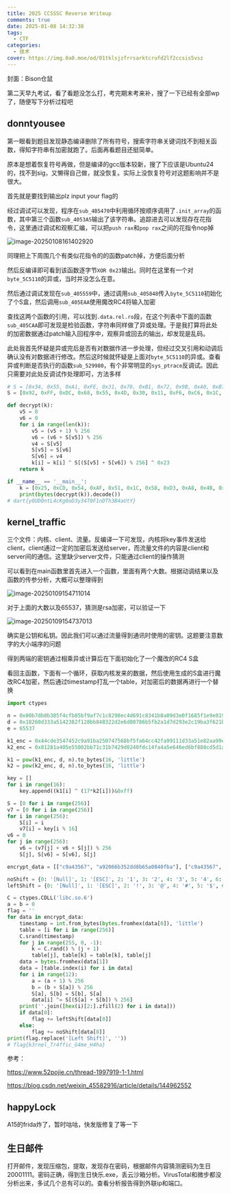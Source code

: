 ```yaml
---
title: 2025 CCSSSC Reverse Writeup
comments: true
date: 2025-01-08 14:32:38
tags:
  - CTF
categories:
  - 技术
cover: https://img.0a0.moe/od/01tklsjzfrrsarktcrufd2lf2ccsis5vsz
---
```


封面：Bison仓鼠

第二天早九考试，看了看题没怎么打，考完期末考来补，搜了一下已经有全部wp了，随便写下分析过程吧

## donntyousee

第一眼看到题目发现静态编译删除了所有符号，搜索字符串关键词找不到相关函数，得知字符串有加密就跑了。后面再看题目还挺简单。

原本是想着恢复符号再做，但是编译的gcc版本较新，搜了下应该是Ubuntu24的，找不到sig，又懒得自己做，就没恢复。实际上没恢复符号对这题影响并不是很大。

首先就是要找到输出plz input your flag的

经过调试可以发现，程序在`sub_4B5470`中利用循环按顺序调用了`.init_array`的函数，其中第三个函数`sub_4053A5`输出了该字符串。追踪进去可以发现存在花指令，这里通过调试和观察汇编，可以把`push rax`和`pop rax`之间的花指令nop掉

![image-20250108161402920](https://img.0a0.moe/od/01tklsjzffjplpfnfwardz2tqpwlw3mxi2)

同理把上下周围几个有类似花指令的的函数patch掉，方便后面分析

然后反编译即可看到该函数逐字节`XOR 0x23`输出。同时在这里有一个对`byte_5C5110`的异或，当时并没怎么在意。

然后通过调试发现在`sub_405559`中，通过调用`sub_405848`传入`byte_5C5110`初始化了个S盒，然后调用`sub_405EAA`使用魔改RC4将输入加密

查找这两个函数的引用，可以找到`.data.rel.ro`段，在这个列表中下面的函数`sub_405CAA`即可发现是检验函数，字符串同样做了异或处理。于是我打算将此处的加密数据通过patch输入回程序中，观察异或回去的输出，却发现是乱码。

此处我首先怀疑是异或完后是否有对数据作进一步处理，但经过交叉引用和动调后确认没有对数据进行修改。然后这时候就怀疑是上面对`byte_5C5110`的异或。查看异或判断是否执行的函数`sub_529980`，有个非常明显的`sys_ptrace`反调试。因此只需要对此处反调试作处理即可，方法多样

```python
# S = [0x34, 0x55, 0xA1, 0xFE, 0x31, 0x78, 0xB1, 0x72, 0x9B, 0xA0, 0xB7, 0x75, 0x42, 0xAF, 0xE4, 0x5F, 0x2E, 0x09, 0xAC, 0xA4, 0x9A, 0x15, 0xE9, 0x4D, 0x7C, 0x13, 0x12, 0x22, 0x91, 0x8B, 0xC0, 0x19, 0x5E, 0x8E, 0x1F, 0x6D, 0x25, 0x1D, 0x68, 0x64, 0x3A, 0x4A, 0x50, 0x2D, 0x26, 0xE3, 0xA7, 0xB9, 0x7B, 0xCF, 0x43, 0x2B, 0xBB, 0x4C, 0x54, 0x62, 0x21, 0x02, 0x60, 0x0A, 0xF8, 0xF7, 0xF4, 0xED, 0x7E, 0xDC, 0x4B, 0x38, 0x44, 0x69, 0x86, 0x82, 0x41, 0x7F, 0xD6, 0x03, 0x65, 0x1A, 0x84, 0xA8, 0xB4, 0x33, 0x0F, 0x46, 0xAE, 0x63, 0xE8, 0x10, 0x30, 0xE1, 0x6C, 0x6A, 0x04, 0x18, 0x0D, 0x06, 0xA6, 0xCA, 0xAA, 0x17, 0x81, 0xE6, 0xD1, 0xAB, 0x24, 0xBE, 0x5B, 0x27, 0xFB, 0xC6, 0x05, 0xCD, 0x70, 0xD5, 0xC8, 0x1E, 0x96, 0x71, 0x3E, 0x66, 0x98, 0xBD, 0x2A, 0xC2, 0xA5, 0xAD, 0x6F, 0xE2, 0x89, 0xDB, 0x14, 0x97, 0xB0, 0xCB, 0x83, 0x01, 0x8F, 0xE7, 0xB8, 0x9E, 0xC3, 0xA9, 0x92, 0x76, 0x56, 0x1C, 0x45, 0x93, 0x59, 0xB2, 0x32, 0x3B, 0x16, 0x4E, 0x58, 0xBC, 0xF6, 0xF1, 0xD3, 0x39, 0x85, 0xC5, 0x40, 0x36, 0xDD, 0x8A, 0x61, 0xD0, 0xB6, 0x07, 0xD4, 0x0B, 0x9C, 0x6E, 0xF0, 0xEE, 0x95, 0x3C, 0x5A, 0xDE, 0xEF, 0xF9, 0xFA, 0x51, 0x0C, 0x37, 0xEA, 0x35, 0x48, 0x67, 0xD2, 0x47, 0x2C, 0xE5, 0x9F, 0xA3, 0xB3, 0x80, 0xF5, 0xE0, 0x52, 0x8C, 0xDF, 0x9D, 0x28, 0x8D, 0xFF, 0x53, 0x7A, 0x29, 0x7D, 0x08, 0xDA, 0x57, 0xA2, 0x79, 0xF2, 0xCC, 0x2F, 0x6B, 0xBF, 0x49, 0xEB, 0xFD, 0x90, 0x00, 0xC7, 0x3D, 0x94, 0xD7, 0x3F, 0x5C, 0xD8, 0xC4, 0x5D, 0x20, 0xC9, 0x11, 0xBA, 0x87, 0x74, 0xC1, 0xD9, 0x0E, 0x4F, 0xB5, 0x88, 0xF3, 0xFC, 0xEC, 0xCE, 0x23, 0x1B, 0x99, 0x77, 0x73]  wrong!
S = [0x92, 0xFF, 0xDC, 0x68, 0x55, 0x4D, 0x30, 0x11, 0xF6, 0xC6, 0x1C, 0xF5, 0x18, 0x58, 0xD8, 0x7C, 0xB7, 0xE7, 0x4F, 0xC1, 0x77, 0x8B, 0xA8, 0x0B, 0xC5, 0xAA, 0x3B, 0x98, 0xC8, 0x25, 0x4A, 0x88, 0x13, 0x33, 0xA0, 0x9B, 0x8F, 0xAF, 0xC0, 0x1F, 0xEE, 0x8A, 0x19, 0x86, 0x5F, 0xE8, 0xA6, 0xFA, 0xCC, 0xFC, 0x71, 0x40, 0x0C, 0x7B, 0x9D, 0xAC, 0x64, 0x5B, 0x78, 0x20, 0xF4, 0xEA, 0x06, 0x61, 0x99, 0x03, 0x2E, 0x7A, 0xE0, 0xDB, 0x56, 0xD2, 0xBB, 0x3D, 0x85, 0x53, 0x07, 0x04, 0x5A, 0x3A, 0xDF, 0x4E, 0xB0, 0x49, 0x60, 0xBC, 0x27, 0xE6, 0xB1, 0x3F, 0x23, 0x89, 0x0F, 0x65, 0x80, 0xC9, 0x50, 0xF2, 0x29, 0xB4, 0xF3, 0x7D, 0x2B, 0xF9, 0xFE, 0x6B, 0x76, 0xA2, 0x9A, 0x0D, 0x9E, 0x31, 0xC3, 0x74, 0x72, 0x84, 0xD5, 0x4C, 0x67, 0xA3, 0x02, 0xB9, 0x2C, 0x95, 0xEC, 0xA9, 0x6D, 0x12, 0x1E, 0x2A, 0x5C, 0x36, 0xDE, 0x15, 0x32, 0x59, 0x10, 0x73, 0x22, 0xB6, 0x2D, 0x87, 0xDD, 0xE4, 0x39, 0x9F, 0xA1, 0xE2, 0xD7, 0x45, 0xD4, 0x7F, 0x54, 0x16, 0x8C, 0x01, 0x1A, 0x08, 0x6F, 0x44, 0x42, 0x5D, 0x8E, 0xB2, 0xB5, 0x97, 0xD0, 0x90, 0x91, 0xF8, 0xCD, 0xBD, 0x57, 0x69, 0x3E, 0xAE, 0xCE, 0xC7, 0xC2, 0xF0, 0xBA, 0xE3, 0x34, 0x5E, 0x0A, 0xE1, 0x28, 0x46, 0xEF, 0x09, 0xA5, 0x17, 0xB3, 0xD9, 0xD6, 0x75, 0x3C, 0x21, 0xEB, 0x6C, 0xB8, 0x47, 0x6E, 0xCF, 0x38, 0x41, 0x9C, 0x7E, 0x1B, 0x4B, 0x2F, 0xE9, 0x66, 0x35, 0xD3, 0x14, 0x51, 0x62, 0x1D, 0x48, 0x26, 0x96, 0xAD, 0xA4, 0xED, 0xBE, 0x05, 0x81, 0x00, 0x70, 0xF7, 0x6A, 0x82, 0x63, 0x43, 0xCB, 0xCA, 0xD1, 0x8D, 0xBF, 0xAB, 0x93, 0xA7, 0x83, 0x24, 0x37, 0x79, 0xFB, 0x94, 0x0E, 0x52, 0xFD, 0xE5, 0xC4, 0xF1, 0xDA]

def decrypt(k):
    v5 = 0
    v6 = 0
    for i in range(len(k)):
        v5 = (v5 + 1) % 256
        v6 = (v6 + S[v5]) % 256
        v4 = S[v5]
        S[v5] = S[v6]
        S[v6] = v4
        k[i] = k[i] ^ S[(S[v5] + S[v6]) % 256] ^ 0x23
    return k

if __name__ == '__main__':
    k = [0x25, 0xCD, 0x54, 0xAF, 0x51, 0x1C, 0x58, 0xD3, 0xA8, 0x4B, 0x4F, 0x56, 0xEC, 0x83, 0x5D, 0xD4, 0xF6, 0x47, 0x4A, 0x6F, 0xE0, 0x73, 0xB0, 0xA5, 0xA8, 0xC3, 0x17, 0x81, 0x5E, 0x2B, 0xF4, 0xF6, 0x71, 0xEA, 0x2F, 0xFF, 0xA8, 0x63, 0x99, 0x57]
    print(bytes(decrypt(k)).decode())
# dart{y0UD0ntL4cKg0oD3y34T0F1nDTh3B4aUtY}
```

## kernel_traffic

三个文件：内核、client、流量。反编译一下可发现，内核将key事件发送给client，client通过一定的加密后发送给server，而流量文件的内容是client和server间的通信。这里缺少server文件，只能通过client的操作猜测

可以看到在main函数里首先进入一个函数，里面有两个大数。根据动调结果以及函数的传参分析，大概可以整理得到

![image-20250109154711014](https://img.0a0.moe/od/01tklsjzctjkccwowjzrekfll36soujg3z)

对于上面的大数以及65537，猜测是rsa加密，可以验证一下

![image-20250109154737013](https://img.0a0.moe/od/01tklsjzd5o6otwsjuc5d26aolo3imisfu)

确实是公钥和私钥。因此我们可以通过流量得到通讯时使用的密钥。这题要注意数字的大小端序的问题

得到两端的密钥通过相乘异或计算后在下面初始化了一个魔改的RC4 S盒

看回主函数，下面有一个循环，获取内核发来的数据，然后使用生成的S盒进行魔改RC4加密，然后通过timestamp打乱一个table，对加密后的数据再进行一个替换

```python
import ctypes

n = 0x00b7db0b385f4cfb85bf9af7c1c8298ec4d691c8341b8a09d3e0f1685f1e9e8198b03426855ee144c38c10b623ae2f1f671b9aee7a8a7a49fc46154c5d57d1827c28bdf1aeb7cbf259ee1564dd24fcaa66f1e95db6652bbd8f4b1ef1a7bd698085609b8d50a714162bedc8f9478807984fa257ba6647d0a18cb5595bcd789cb8b7
d = 0x18260d333a5142382f128bb848322d2e6d80786b5fb2a1d7d293e2c19ba3f621b803218c230a339dfba7b644b97c3703b3fc859652d9fd1dc596c690fc17e8ab6d2de44fcddc6d7af84fc50175347cebf1aeb4c920036fab4a20b4ba44b72f69d45e6ed40111bff5d1186087dc40d31c22bec7bdd6c39e079c518a2a385ecb01
e = 65537

k1_enc = 0x44cde3547452c9a91ba250747568bf5fa64cc42fa99111d33a51e82aa99e20a2f07073cc1ba492243964fd85834526ebc6bc6ed0e4216353efb8b9561d94bf0c5a3bbb8c452bdc961c9136f90860e76239cc22ddf9293bc3e23f0c7b3873d58cdde51edf1d8864e47708dd811b29dede65971f9fad6fa8c38aca2b4e98736267
k2_enc = 0x81281a405e55002bb71c31b7429d0240fdc14fa4a5e646ed6bf888cd5d1ae6a8fda3added2cbb29a3be7f41359e1ff40e6763bfb843a8e417f799062dbe3207ccaf56d09a7c70cd45d48032f35ca8b485d4c372d42164c6a90e15824ea95cd426dab6de5d065d19fe31b2e72662393f422af8c0b20d478c23baf63ccec0a18ac

k1 = pow(k1_enc, d, n).to_bytes(16, 'little')
k2 = pow(k2_enc, d, n).to_bytes(16, 'little')

key = []
for i in range(16):
    key.append((k1[i] ^ (17*k2[i]))&0xff)

S = [0 for i in range(256)]
v7 = [0 for i in range(256)]
for i in range(256):
    S[i] = i
    v7[i] = key[i % 16]
v6 = 0
for j in range(256):
    v6 = (v7[j] + v6 + S[j]) % 256
    S[j], S[v6] = S[v6], S[j]

encrypt_data = [["c9a43567", "a92066b352dd8b65a0840fba"], ["c9a43567", "d21c608abafe1fa3ed22ee1b"], ["caa43567", "5cd8e734e9ff3ddc88f82ff6"], ["cba43567", "0f2c1f33a63872e89d85419d"], ["cda43567", "9c4c416a6c33912c5d2dbea3"], ["cda43567", "3405e1f86f204cb3233cee47"], ["cfa43567", "babf35d58fb039f34ac0bc68"], ["d0a43567", "69c3563248492fa3dd39c300"], ["d1a43567", "9660928ac69bd2c5ed38c575"], ["d3a43567", "8068f321bb9f3ad2db1733fc"], ["d4a43567", "d0d76861912565a75fab99ea"], ["d4a43567", "d5e4f21427976a29b28d2465"], ["d5a43567", "b8dc14e8f9e098ee0eae689c"], ["d5a43567", "8d0a397c810b8e6387dc5317"], ["d5a43567", "1a972a6c158c1bda02fc43de"], ["d5a43567", "297eaa03818999b004297ca8"], ["d5a43567", "c66c97a36a413d0fe38a57c5"], ["d8a43567", "1809619ecdf37f837d44f986"], ["d8a43567", "3b52e6a439e9f1ee97daa235"], ["d9a43567", "a44507aa2e755b35675722fc"], ["dba43567", "12d4da0167e78a3cd8080e4e"], ["dda43567", "83202fb19c2937cb9e3015e1"], ["dda43567", "a34e094fd2e4cc0fc0d52e08"], ["e0a43567", "c5323082d0db41cc22eaf37e"], ["e0a43567", "c2fe09cd87dd6b8dc540b11f"], ["e1a43567", "9f34dc29085976f1f1f4804c"], ["e1a43567", "5928e0ea62033a917bbe2439"], ["e1a43567", "25e8f3be3759dae1dddf5760"], ["e1a43567", "a1985a4755ed3b39af887410"], ["e1a43567", "b6dd7db5d3da879d6fcce465"], ["e1a43567", "907194e5ccf0ab56d9cee5fc"], ["e1a43567", "a0d42f568286477b5000a21e"], ["e3a43567", "fab0826bcd5e77a70d11ca95"], ["e3a43567", "3c0b8f780746b6c870b8eb3d"], ["e6a43567", "a25ad5f8ab74414f116791af"], ["e8a43567", "31b2eed379afb67f9aa962bf"], ["e8a43567", "802421958e372da29ca75ae7"], ["eba43567", "ed3db7f76f2b1fc8ace9dccb"], ["eba43567", "12b5a5a2a5a161c619319de9"], ["eba43567", "aefd55c6cdbef465b24dca78"], ["eba43567", "daf9a0aef390e56d2c59da48"], ["f0a43567", "a7e1347f096846f5b8f08c8b"], ["f1a43567", "4754a89602a3902d44f2d151"], ["f1a43567", "92a034c0c522c297349f7cff"], ["f3a43567", "19a5598acb6abf72ab62e79c"], ["f4a43567", "ebcca8b0c020566761d8484b"], ["f5a43567", "bc65b1fd58a6c24a2bcdb23c"], ["f5a43567", "dee8f9c766cb33cb771f8bab"], ["f6a43567", "547c2274e7be1e8a492d2566"], ["f6a43567", "5c60476d6f22c523af08e883"], ["f6a43567", "29ea7e1ccd945a6fec3f1bbf"], ["f6a43567", "816f99fc399b312a76a61b97"]]

noShift = {0: '[Null]', 1: '[ESC]', 2: '1', 3: '2', 4: '3', 5: '4', 6: '5', 7: '6', 8: '7', 9: '8', 10: '9', 11: '0', 12: '-', 13: '=', 14: '[Backspace]', 15: '[Tab]', 16: 'q', 17: 'w', 18: 'e', 19: 'r', 20: 't', 21: 'y', 22: 'u', 23: 'i', 24: 'o', 25: 'p', 26: '[', 27: ']', 28: '[Enter]', 29: '[Left Ctrl]', 30: 'a', 31: 's', 32: 'd', 33: 'f', 34: 'g', 35: 'h', 36: 'j', 37: 'k', 38: 'l', 39: ';', 40: "'", 41: '`', 42: '[Left Shift]', 43: '\\', 44: 'z', 45: 'x', 46: 'c', 47: 'v', 48: 'b', 49: 'n', 50: 'm', 51: ',', 52: '.', 53: '/', 54: '[Right Shift]', 55: '*', 56: '[Left Alt]', 57: '[Space]', 58: '[Caps Lock]', 59: '[F1]', 60: '[F2]', 61: '[F3]', 62: '[F4]', 63: '[F5]', 64: '[F6]', 65: '[F7]', 66: '[F8]', 67: '[F9]', 68: '[F10]', 87: '[F11]', 88: '[F12]', 224: '[Right Ctrl]', 225: '[Print Screen]', 226: '[Scroll Lock]', 227: '[Pause]', 228: '[Insert]', 229: '[Home]', 230: '[Page Up]', 231: '[Delete]', 232: '[End]', 233: '[Page Down]', 234: '[Up Arrow]', 235: '[Left Arrow]', 236: '[Down Arrow]', 237: '[Right Arrow]'}
leftShift = {0: '[Null]', 1: '[ESC]', 2: '!', 3: '@', 4: '#', 5: '$', 6: '%', 7: '^', 8: '&', 9: '*', 10: '(', 11: ')', 12: '_', 13: '+', 14: '[Backspace]', 15: '[Tab]', 16: 'Q', 17: 'W', 18: 'E', 19: 'R', 20: 'T', 21: 'Y', 22: 'U', 23: 'I', 24: 'O', 25: 'P', 26: '{', 27: '}', 28: '[Enter]', 29: '[Left Ctrl]', 30: 'A', 31: 'S', 32: 'D', 33: 'F', 34: 'G', 35: 'H', 36: 'J', 37: 'K', 38: 'L', 39: ':', 40: '"', 41: '~', 42: '[Left Shift]', 43: '|', 44: 'Z', 45: 'X', 46: 'C', 47: 'V', 48: 'B', 49: 'N', 50: 'M', 51: '<', 52: '>', 53: '?', 54: '[Right Shift]', 55: '*', 56: '[Left Alt]', 57: '[Space]', 58: '[Caps Lock]', 59: '[F1]', 60: '[F2]', 61: '[F3]', 62: '[F4]', 63: '[F5]', 64: '[F6]', 65: '[F7]', 66: '[F8]', 67: '[F9]', 68: '[F10]', 87: '[F11]', 88: '[F12]', 224: '[Right Ctrl]', 225: '[Print Screen]', 226: '[Scroll Lock]', 227: '[Pause]', 228: '[Insert]', 229: '[Home]', 230: '[Page Up]', 231: '[Delete]', 232: '[End]', 233: '[Page Down]', 234: '[Up Arrow]', 235: '[Left Arrow]', 236: '[Down Arrow]', 237: '[Right Arrow]'}

C = ctypes.CDLL('libc.so.6')
a = b = 0
flag = ''
for data in encrypt_data:
    timestamp = int.from_bytes(bytes.fromhex(data[0]), 'little')
    table = [i for i in range(256)]
    C.srand(timestamp)
    for j in range(255, 0, -1):
        k = C.rand() % (j + 1)
        table[j], table[k] = table[k], table[j]
    data = bytes.fromhex(data[1])
    data = [table.index(i) for i in data]
    for i in range(12):
        a = (a + 1) % 256
        b = (b + S[a]) % 256
        S[a], S[b] = S[b], S[a]
        data[i] ^= S[(S[a] + S[b]) % 256]
    print(''.join([hex(i)[2:].zfill(2) for i in data]))
    if data[0]:
        flag += leftShift[data[8]]
    else:
        flag += noShift[data[8]]
print(flag.replace('[Left Shift]', ''))
# flag{k3rnel_Tr4ffic_G4me_H4ha}
```

参考：

https://www.52pojie.cn/thread-1997919-1-1.html

https://blog.csdn.net/weixin_45582916/article/details/144962552

## happyLock

A15的frida炸了，暂时咕咕，快发版修复了等一下

## 生日邮件

打开邮件，发现压缩包，提取，发现存在密码，根据邮件内容猜测密码为生日20001111。密码正确，得到生日快乐.exe，丢云沙箱分析。VirusTotal和微步都没分析出来，多试几个总有可以的。查看分析报告得到外联ip和端口。
